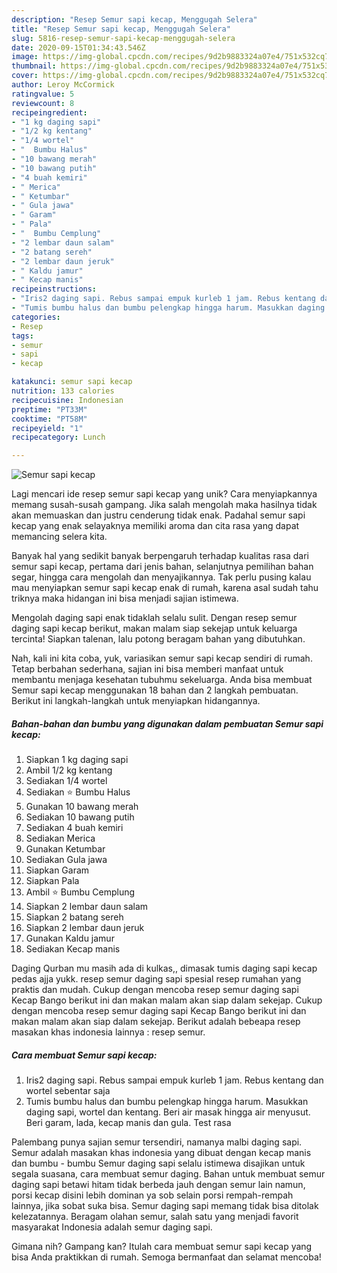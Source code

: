 ```yaml
---
description: "Resep Semur sapi kecap, Menggugah Selera"
title: "Resep Semur sapi kecap, Menggugah Selera"
slug: 5816-resep-semur-sapi-kecap-menggugah-selera
date: 2020-09-15T01:34:43.546Z
image: https://img-global.cpcdn.com/recipes/9d2b9883324a07e4/751x532cq70/semur-sapi-kecap-foto-resep-utama.jpg
thumbnail: https://img-global.cpcdn.com/recipes/9d2b9883324a07e4/751x532cq70/semur-sapi-kecap-foto-resep-utama.jpg
cover: https://img-global.cpcdn.com/recipes/9d2b9883324a07e4/751x532cq70/semur-sapi-kecap-foto-resep-utama.jpg
author: Leroy McCormick
ratingvalue: 5
reviewcount: 8
recipeingredient:
- "1 kg daging sapi"
- "1/2 kg kentang"
- "1/4 wortel"
- "  Bumbu Halus"
- "10 bawang merah"
- "10 bawang putih"
- "4 buah kemiri"
- " Merica"
- " Ketumbar"
- " Gula jawa"
- " Garam"
- " Pala"
- "  Bumbu Cemplung"
- "2 lembar daun salam"
- "2 batang sereh"
- "2 lembar daun jeruk"
- " Kaldu jamur"
- " Kecap manis"
recipeinstructions:
- "Iris2 daging sapi. Rebus sampai empuk kurleb 1 jam. Rebus kentang dan wortel sebentar saja"
- "Tumis bumbu halus dan bumbu pelengkap hingga harum. Masukkan daging sapi, wortel dan kentang. Beri air masak hingga air menyusut. Beri garam, lada, kecap manis dan gula. Test rasa"
categories:
- Resep
tags:
- semur
- sapi
- kecap

katakunci: semur sapi kecap 
nutrition: 133 calories
recipecuisine: Indonesian
preptime: "PT33M"
cooktime: "PT58M"
recipeyield: "1"
recipecategory: Lunch

---
```



![Semur sapi kecap](https://img-global.cpcdn.com/recipes/9d2b9883324a07e4/751x532cq70/semur-sapi-kecap-foto-resep-utama.jpg)

Lagi mencari ide resep semur sapi kecap yang unik? Cara menyiapkannya memang susah-susah gampang. Jika salah mengolah maka hasilnya tidak akan memuaskan dan justru cenderung tidak enak. Padahal semur sapi kecap yang enak selayaknya memiliki aroma dan cita rasa yang dapat memancing selera kita.

Banyak hal yang sedikit banyak berpengaruh terhadap kualitas rasa dari semur sapi kecap, pertama dari jenis bahan, selanjutnya pemilihan bahan segar, hingga cara mengolah dan menyajikannya. Tak perlu pusing kalau mau menyiapkan semur sapi kecap enak di rumah, karena asal sudah tahu triknya maka hidangan ini bisa menjadi sajian istimewa.

Mengolah daging sapi enak tidaklah selalu sulit. Dengan resep semur daging sapi kecap berikut, makan malam siap sekejap untuk keluarga tercinta! Siapkan talenan, lalu potong beragam bahan yang dibutuhkan.


Nah, kali ini kita coba, yuk, variasikan semur sapi kecap sendiri di rumah. Tetap berbahan sederhana, sajian ini bisa memberi manfaat untuk membantu menjaga kesehatan tubuhmu sekeluarga. Anda bisa membuat Semur sapi kecap menggunakan 18 bahan dan 2 langkah pembuatan. Berikut ini langkah-langkah untuk menyiapkan hidangannya.

<!--inarticleads1-->

##### Bahan-bahan dan bumbu yang digunakan dalam pembuatan Semur sapi kecap:

1. Siapkan 1 kg daging sapi
1. Ambil 1/2 kg kentang
1. Sediakan 1/4 wortel
1. Sediakan  ⭐ Bumbu Halus
1. Gunakan 10 bawang merah
1. Sediakan 10 bawang putih
1. Sediakan 4 buah kemiri
1. Sediakan  Merica
1. Gunakan  Ketumbar
1. Sediakan  Gula jawa
1. Siapkan  Garam
1. Siapkan  Pala
1. Ambil  ⭐ Bumbu Cemplung
1. Siapkan 2 lembar daun salam
1. Siapkan 2 batang sereh
1. Siapkan 2 lembar daun jeruk
1. Gunakan  Kaldu jamur
1. Sediakan  Kecap manis


Daging Qurban mu masih ada di kulkas,, dimasak tumis daging sapi kecap pedas ajja yukk. resep semur daging sapi spesial resep rumahan yang praktis dan mudah. Cukup dengan mencoba resep semur daging sapi Kecap Bango berikut ini dan makan malam akan siap dalam sekejap. Cukup dengan mencoba resep semur daging sapi Kecap Bango berikut ini dan makan malam akan siap dalam sekejap. Berikut adalah bebeapa resep masakan khas indonesia lainnya : resep semur. 

<!--inarticleads2-->

##### Cara membuat Semur sapi kecap:

1. Iris2 daging sapi. Rebus sampai empuk kurleb 1 jam. Rebus kentang dan wortel sebentar saja
1. Tumis bumbu halus dan bumbu pelengkap hingga harum. Masukkan daging sapi, wortel dan kentang. Beri air masak hingga air menyusut. Beri garam, lada, kecap manis dan gula. Test rasa


Palembang punya sajian semur tersendiri, namanya malbi daging sapi. Semur adalah masakan khas indonesia yang dibuat dengan kecap manis dan bumbu - bumbu Semur daging sapi selalu istimewa disajikan untuk segala suasana, cara membuat semur daging. Bahan untuk membuat semur daging sapi betawi hitam tidak berbeda jauh dengan semur lain namun, porsi kecap disini lebih dominan ya sob selain porsi rempah-rempah lainnya, jika sobat suka bisa. Semur daging sapi memang tidak bisa ditolak kelezatannya. Beragam olahan semur, salah satu yang menjadi favorit masyarakat Indonesia adalah semur daging sapi. 

Gimana nih? Gampang kan? Itulah cara membuat semur sapi kecap yang bisa Anda praktikkan di rumah. Semoga bermanfaat dan selamat mencoba!
